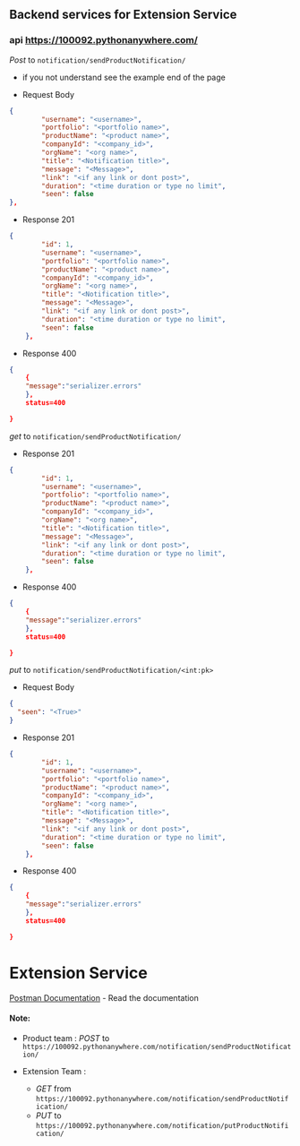 ## Backend services for Extension Service

### api https://100092.pythonanywhere.com/

_Post_ to `notification/sendProductNotification/`

- if you not understand see the example end of the page

- Request Body

```json
{
        "username": "<username>",
        "portfolio": "<portfolio name>",
        "productName": "<product name>",
        "companyId": "<company_id>",
        "orgName": "<org name>",
        "title": "<Notification title>",
        "message": "<Message>",
        "link": "<if any link or dont post>",
        "duration": "<time duration or type no limit",
        "seen": false
},

```

- Response 201

```json
{
        "id": 1,
        "username": "<username>",
        "portfolio": "<portfolio name>",
        "productName": "<product name>",
        "companyId": "<company_id>",
        "orgName": "<org name>",
        "title": "<Notification title>",
        "message": "<Message>",
        "link": "<if any link or dont post>",
        "duration": "<time duration or type no limit",
        "seen": false
    },
```

- Response 400

```json
{
    {
    "message":"serializer.errors"
    },
    status=400

}
```

_get_ to `notification/sendProductNotification/`

- Response 201

```json
{
        "id": 1,
        "username": "<username>",
        "portfolio": "<portfolio name>",
        "productName": "<product name>",
        "companyId": "<company_id>",
        "orgName": "<org name>",
        "title": "<Notification title>",
        "message": "<Message>",
        "link": "<if any link or dont post>",
        "duration": "<time duration or type no limit",
        "seen": false
    },
```

- Response 400

```json
{
    {
    "message":"serializer.errors"
    },
    status=400

}
```

_put_ to `notification/sendProductNotification/<int:pk>`

- Request Body

```json
{
  "seen": "<True>"
}
```

- Response 201

```json
{
        "id": 1,
        "username": "<username>",
        "portfolio": "<portfolio name>",
        "productName": "<product name>",
        "companyId": "<company_id>",
        "orgName": "<org name>",
        "title": "<Notification title>",
        "message": "<Message>",
        "link": "<if any link or dont post>",
        "duration": "<time duration or type no limit",
        "seen": false
    },
```

- Response 400

```json
{
    {
    "message":"serializer.errors"
    },
    status=400

}
```

# Extension Service

[Postman Documentation](https://documenter.getpostman.com/view/14666556/2s93JowQej) - Read the documentation

#### Note:

- Product team : _POST_ to `https://100092.pythonanywhere.com/notification/sendProductNotification/`
- Extension Team :

  - _GET_ from `https://100092.pythonanywhere.com/notification/sendProductNotification/`
  - _PUT_ to `https://100092.pythonanywhere.com/notification/putProductNotification/`
